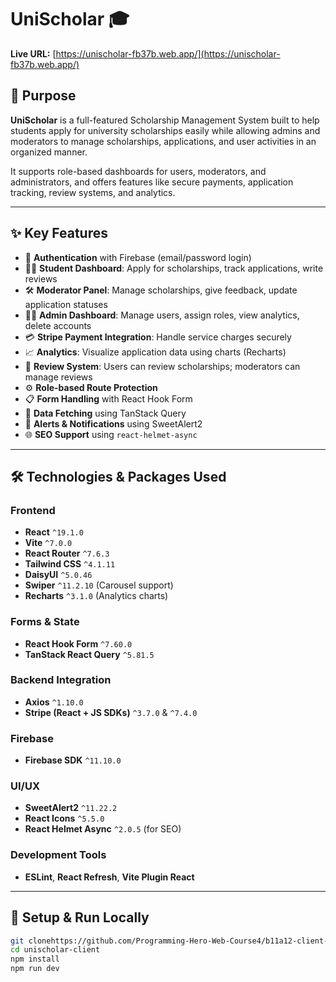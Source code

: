 # UniScholar 🎓

**Live URL:** [https://unischolar-fb37b.web.app/](https://unischolar-fb37b.web.app/)

## 📌 Purpose

**UniScholar** is a full-featured Scholarship Management System built to help students apply for university scholarships easily while allowing admins and moderators to manage scholarships, applications, and user activities in an organized manner.

It supports role-based dashboards for users, moderators, and administrators, and offers features like secure payments, application tracking, review systems, and analytics.

---

## ✨ Key Features

- 🔐 **Authentication** with Firebase (email/password login)
- 🧑‍🎓 **Student Dashboard**: Apply for scholarships, track applications, write reviews
- 🛠️ **Moderator Panel**: Manage scholarships, give feedback, update application statuses
- 🧑‍💼 **Admin Dashboard**: Manage users, assign roles, view analytics, delete accounts
- 💳 **Stripe Payment Integration**: Handle service charges securely
- 📈 **Analytics**: Visualize application data using charts (Recharts)
- 📝 **Review System**: Users can review scholarships; moderators can manage reviews
- ⚙️ **Role-based Route Protection**
- 📋 **Form Handling** with React Hook Form
- 📡 **Data Fetching** using TanStack Query
- 🍞 **Alerts & Notifications** using SweetAlert2
- 🌐 **SEO Support** using `react-helmet-async`

---

## 🛠️ Technologies & Packages Used

### Frontend

- **React** `^19.1.0`
- **Vite** `^7.0.0`
- **React Router** `^7.6.3`
- **Tailwind CSS** `^4.1.11`
- **DaisyUI** `^5.0.46`
- **Swiper** `^11.2.10` (Carousel support)
- **Recharts** `^3.1.0` (Analytics charts)

### Forms & State

- **React Hook Form** `^7.60.0`
- **TanStack React Query** `^5.81.5`

### Backend Integration

- **Axios** `^1.10.0`
- **Stripe (React + JS SDKs)** `^3.7.0` & `^7.4.0`

### Firebase

- **Firebase SDK** `^11.10.0`

### UI/UX

- **SweetAlert2** `^11.22.2`
- **React Icons** `^5.5.0`
- **React Helmet Async** `^2.0.5` (for SEO)

### Development Tools

- **ESLint**, **React Refresh**, **Vite Plugin React**

---

## 🚀 Setup & Run Locally

```bash
git clonehttps://github.com/Programming-Hero-Web-Course4/b11a12-client-side-srezn9
cd unischolar-client
npm install
npm run dev
```
